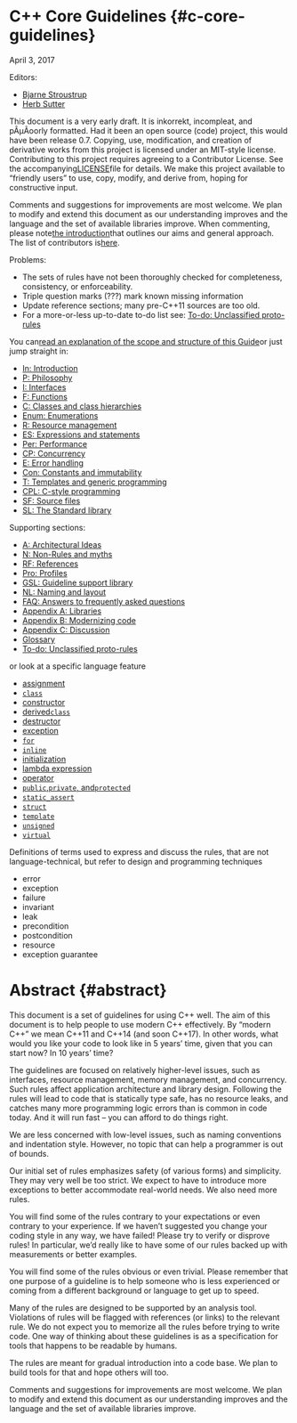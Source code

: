 # C++ Core Guidelines {#c-core-guidelines}

April 3, 2017

Editors:

* [Bjarne Stroustrup](http://www.stroustrup.com/)
* [Herb Sutter](http://herbsutter.com/)

This document is a very early draft. It is inkorrekt, incompleat, and pÂµÃoorly formatted. Had it been an open source \(code\) project, this would have been release 0.7. Copying, use, modification, and creation of derivative works from this project is licensed under an MIT-style license. Contributing to this project requires agreeing to a Contributor License. See the accompanying[LICENSE](http://isocpp.github.io/CppCoreGuidelines/LICENSE)file for details. We make this project available to “friendly users” to use, copy, modify, and derive from, hoping for constructive input.

Comments and suggestions for improvements are most welcome. We plan to modify and extend this document as our understanding improves and the language and the set of available libraries improve. When commenting, please note[the introduction](http://isocpp.github.io/CppCoreGuidelines/CppCoreGuidelines#S-introduction)that outlines our aims and general approach. The list of contributors is[here](http://isocpp.github.io/CppCoreGuidelines/CppCoreGuidelines#SS-ack).

Problems:

* The sets of rules have not been thoroughly checked for completeness, consistency, or enforceability.
* Triple question marks \(???\) mark known missing information
* Update reference sections; many pre-C++11 sources are too old.
* For a more-or-less up-to-date to-do list see:
  [To-do: Unclassified proto-rules](http://isocpp.github.io/CppCoreGuidelines/CppCoreGuidelines#S-unclassified)

You can[read an explanation of the scope and structure of this Guide](http://isocpp.github.io/CppCoreGuidelines/CppCoreGuidelines#S-abstract)or just jump straight in:

* [In: Introduction](https://trree.gitbooks.io/cppcoreguidelines/content/in-introduction.html)
* [P: Philosophy](https://trree.gitbooks.io/cppcoreguidelines/content/p-philosophy.html)
* [I: Interfaces](https://trree.gitbooks.io/cppcoreguidelines/content/i-interfaces.html)
* [F: Functions](https://trree.gitbooks.io/cppcoreguidelines/content/f-functions.html)
* [C: Classes and class hierarchies](https://trree.gitbooks.io/cppcoreguidelines/content/c-classes-and-class-hierarchies.html)
* [Enum: Enumerations](https://trree.gitbooks.io/cppcoreguidelines/content/enum-enumerations.html)
* [R: Resource management](https://trree.gitbooks.io/cppcoreguidelines/content/r-resource-management.html)
* [ES: Expressions and statements](https://trree.gitbooks.io/cppcoreguidelines/content/es-expressions-and-statements.html)
* [Per: Performance](https://trree.gitbooks.io/cppcoreguidelines/content/per-performance.html)
* [CP: Concurrency](https://trree.gitbooks.io/cppcoreguidelines/content/cp-concurrency-and-parallelism.html)
* [E: Error handling](https://trree.gitbooks.io/cppcoreguidelines/content/e-error-handling.html)
* [Con: Constants and immutability](https://trree.gitbooks.io/cppcoreguidelines/content/con-constants-and-immutability.html)
* [T: Templates and generic programming](https://trree.gitbooks.io/cppcoreguidelines/content/t-templates-and-generic-programming.html)
* [CPL: C-style programming](https://trree.gitbooks.io/cppcoreguidelines/content/cpl-c-style-programming.html)
* [SF: Source files](https://trree.gitbooks.io/cppcoreguidelines/content/sf-source-files.html)
* [SL: The Standard library](https://trree.gitbooks.io/cppcoreguidelines/content/sl-the-standard-library.html)

Supporting sections:

* [A: Architectural Ideas](https://trree.gitbooks.io/cppcoreguidelines/content/a-architectural-ideas.html)
* [N: Non-Rules and myths](https://trree.gitbooks.io/cppcoreguidelines/content/nr-non-rules-and-myths.html)
* [RF: References](https://trree.gitbooks.io/cppcoreguidelines/content/rf-references.html)
* [Pro: Profiles](https://trree.gitbooks.io/cppcoreguidelines/content/pro-profiles.html)
* [GSL: Guideline support library](https://trree.gitbooks.io/cppcoreguidelines/content/gsl-guideline-support-library.html)
* [NL: Naming and layout](https://trree.gitbooks.io/cppcoreguidelines/content/nl-naming-and-layout-rules.html)
* [FAQ: Answers to frequently asked questions](https://trree.gitbooks.io/cppcoreguidelines/content/faq-answers-to-frequently-asked-questions.html)
* [Appendix A: Libraries](https://trree.gitbooks.io/cppcoreguidelines/content/appendix-a-libraries.html)
* [Appendix B: Modernizing code](https://trree.gitbooks.io/cppcoreguidelines/content/appendix-b-modernizing-code.html)
* [Appendix C: Discussion](https://trree.gitbooks.io/cppcoreguidelines/content/appendix-c-discussion.html)
* [Glossary](https://trree.gitbooks.io/cppcoreguidelines/content/glossary.html)
* [To-do: Unclassified proto-rules](https://trree.gitbooks.io/cppcoreguidelines/content/to-do-unclassified-proto-rules.html)

or look at a specific language feature

* [assignment]()
* [`class`](https://trree.gitbooks.io/cppcoreguidelines/content/c-classes-and-class-hierarchies.html)
* [constructor](https://trree.gitbooks.io/cppcoreguidelines/content/c-classes-and-class-hierarchies.html)
* [derived`class`](https://trree.gitbooks.io/cppcoreguidelines/content/c-classes-and-class-hierarchies.html)
* [destructor](https://trree.gitbooks.io/cppcoreguidelines/content/c-classes-and-class-hierarchies.html)
* [exception]()
* [`for`]()
* [`inline`]()
* [initialization]()
* [lambda expression]()
* [operator]()
* [`public`,`private`, and`protected`]()
* [`static_assert`]()
* [`struct`]()
* [`template`]()
* [`unsigned`]()
* [`virtual`]()

Definitions of terms used to express and discuss the rules, that are not language-technical, but refer to design and programming techniques

* error
* exception
* failure
* invariant
* leak
* precondition
* postcondition
* resource
* exception guarantee

# Abstract {#abstract}

This document is a set of guidelines for using C++ well. The aim of this document is to help people to use modern C++ effectively. By “modern C++” we mean C++11 and C++14 \(and soon C++17\). In other words, what would you like your code to look like in 5 years’ time, given that you can start now? In 10 years’ time?

The guidelines are focused on relatively higher-level issues, such as interfaces, resource management, memory management, and concurrency. Such rules affect application architecture and library design. Following the rules will lead to code that is statically type safe, has no resource leaks, and catches many more programming logic errors than is common in code today. And it will run fast – you can afford to do things right.

We are less concerned with low-level issues, such as naming conventions and indentation style. However, no topic that can help a programmer is out of bounds.

Our initial set of rules emphasizes safety \(of various forms\) and simplicity. They may very well be too strict. We expect to have to introduce more exceptions to better accommodate real-world needs. We also need more rules.

You will find some of the rules contrary to your expectations or even contrary to your experience. If we haven’t suggested you change your coding style in any way, we have failed! Please try to verify or disprove rules! In particular, we’d really like to have some of our rules backed up with measurements or better examples.

You will find some of the rules obvious or even trivial. Please remember that one purpose of a guideline is to help someone who is less experienced or coming from a different background or language to get up to speed.

Many of the rules are designed to be supported by an analysis tool. Violations of rules will be flagged with references \(or links\) to the relevant rule. We do not expect you to memorize all the rules before trying to write code. One way of thinking about these guidelines is as a specification for tools that happens to be readable by humans.

The rules are meant for gradual introduction into a code base. We plan to build tools for that and hope others will too.

Comments and suggestions for improvements are most welcome. We plan to modify and extend this document as our understanding improves and the language and the set of available libraries improve.

